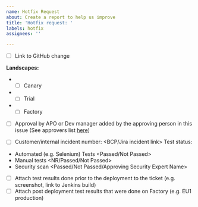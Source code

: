 ```yaml
---
name: Hotfix Request
about: Create a report to help us improve
title: 'Hotfix request: '
labels: hotfix
assignees: ''

---
```


- [ ] Link to GitHub change

**Landscapes:**
* - [ ] Canary
* - [ ] Trial
* - [ ] Factory

- [ ] Approval by APO or Dev manager added by the approving person in this issue (See approvers list [here](https://wiki.wdf.sap.corp/wiki/display/webapptoolkit/Hotfix+Process))

- [ ] Customer/internal incident number: <BCP/Jira incident link>
Test status:
* Automated (e.g. Selenium) Tests <Passed/Not Passed>
* Manual tests <NR/Passed/Not Passed>
* Security scan <Passed/Not Passed/Approving Security Expert Name>

- [ ] Attach test results done prior to the deployment to the ticket (e.g. screenshot, link to Jenkins build)
- [ ] Attach post deployment test results that were done on Factory (e.g. EU1 production)

